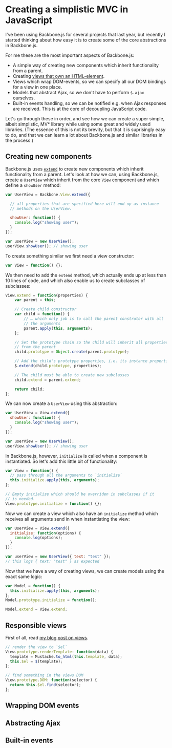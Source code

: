 Creating a simplistic MVC in JavaScript
=======================================

I've been using Backbone.js for several projects that last year, but
recently I started thinking about how easy it is to create some of the
core abstractions in Backbone.js.

For me these are the most important aspects of Backbone.js:

* A simple way of creating new components which inherit functionality
  from a parent.
* Creating [views that own an HTML-element](views.md).
* Views which wrap DOM-events, so we can specify all our DOM bindings
  for a view in one place.
* Models that abstract Ajax, so we don't have to perform `$.ajax`
  ourselves.
* Built-in events handling, so we can be notified e.g. when Ajax
  responses are received. This is at the core of decoupling JavaScript
  code.

Let's go through these in order, and see how we can create a super
simple, albeit simplistic, MV* library while using some great and widely
used libraries. (The essence of this is not its brevity, but that it is
suprisingly easy to do, and that we can learn a lot about Backbone.js
and similar libraries in the process.)

Creating new components
-----------------------

Backbone.js uses
[`extend`](http://documentcloud.github.com/backbone/#Model-extend) to
create new components which inherit functionality from a parent. Let's
look at how we can, using Backbone.js, create a `UserView` which inherit
from the core `View` component and which define a `showUser` method:

```javascript
var UserView = Backbone.View.extend({

  // all properties that are specified here will end up as instance
  // methods on the UserView.

  showUser: function() {
    console.log("showing user");
  }
});

var userView = new UserView();
userView.showUser(); // showing user
```

To create something similar we first need a view constructor:

```javascript
var View = function() {};
```

We then need to add the `extend` method, which actually ends up at less
than 10 lines of code, and which also enable us to create subclasses of
subclasses:

```javascript
View.extend = function(properties) {
    var parent = this;

    // Create child constructor
    var child = function() {
        // … which only job is to call the parent construtor with all
        // the arguments
        parent.apply(this, arguments);
    };

    // Set the prototype chain so the child will inherit all properties
    // from the parent
    child.prototype = Object.create(parent.prototype);

    // Add the child's prototype properties, i.e. its instance properties
    $.extend(child.prototype, properties);

    // The child must be able to create new subclasses
    child.extend = parent.extend;

    return child;
};
```

We can now create a `UserView` using this abstraction:

```javascript
var UserView = View.extend({
  showUser: function() {
    console.log("showing user");
  }
});

var userView = new UserView();
userView.showUser(); // showing user
```

In Backbone.js, however, `initialize` is called when a component is
instantiated. So let's add this little bit of functionality:

```javascript
var View = function() {
  // pass through all the arguments to `initialize`
  this.initialize.apply(this, arguments);
};

// Empty initialize which should be overriden in subclasses if it
// is needed.
View.prototype.initialize = function() {};
```

Now we can create a view which also have an `initialize` method which
receives all arguments send in when instantiating the view:

```javascript
var UserView = View.extend({
  initialize: function(options) {
    console.log(options);
  }
});

var userView = new UserView({ text: "test" });
// this logs { text: "test" } as expected
```

Now that we have a way of creating views, we can create models using the
exact same logic:

```javascript
var Model = function() {
  this.initialize.apply(this, arguments);
};
Model.prototype.initialize = function();

Model.extend = View.extend;
```

Responsible views
-----------------

First of all, read [my blog post on views](views.md).

```javascript
// render the view to `$el`
View.prototype.renderTemplate: function(data) {
  template = Mustache.to_html(this.template, data);
  this.$el = $(template);
};

// find something in the views DOM
View.prototype.DOM: function(selector) {
  return this.$el.find(selector);
};
```

Wrapping DOM events
-------------------


Abstracting Ajax
----------------


Built-in events
---------------


